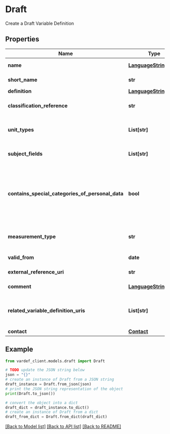 # Draft

Create a Draft Variable Definition

## Properties

Name | Type | Description | Notes
------------ | ------------- | ------------- | -------------
**name** | [**LanguageStringType**](LanguageStringType.md) | Name of the variable. Must be unique for a given Unit Type and Owner combination. |
**short_name** | **str** | Recommended short name. Must be unique within an organization. |
**definition** | [**LanguageStringType**](LanguageStringType.md) | Definition of the variable. |
**classification_reference** | **str** | ID of a classification or code list from Klass. The given classification defines all possible values for the defined variable. | [optional]
**unit_types** | **List[str]** | A list of one or more unit types, e.g. person, vehicle, household. Must be defined as codes from https://www.ssb.no/klass/klassifikasjoner/702. |
**subject_fields** | **List[str]** | A list of subject fields that the variable is used in. Must be defined as codes from https://www.ssb.no/klass/klassifikasjoner/618. |
**contains_special_categories_of_personal_data** | **bool** | True if variable instances contain particularly sensitive information. Applies even if the information or identifiers are pseudonymized. Information within the following categories are regarded as particularly sensitive: Ethnicity, Political alignment, Religion, Philosophical beliefs, Union membership, Genetics, Biometrics, Health, Sexual relations, Sexual orientation |
**measurement_type** | **str** | Type of measurement for the variable, e.g. length, volume, currency. Must be defined as codes from https://www.ssb.no/klass/klassifikasjoner/303 | [optional]
**valid_from** | **date** | The variable definition is valid from this date inclusive |
**external_reference_uri** | **str** | A link (URI) to an external definition/documentation | [optional]
**comment** | [**LanguageStringType**](LanguageStringType.md) | Optional comment to explain the definition or communicate potential changes. | [optional]
**related_variable_definition_uris** | **List[str]** | Link(s) to related definitions of variables - a list of one or more definitions. For example for a variable after-tax income it could be relevant to link to definitions of income from work, property income etc. | [optional]
**contact** | [**Contact**](Contact.md) | Contact details | [optional]

## Example

```python
from vardef_client.models.draft import Draft

# TODO update the JSON string below
json = "{}"
# create an instance of Draft from a JSON string
draft_instance = Draft.from_json(json)
# print the JSON string representation of the object
print(Draft.to_json())

# convert the object into a dict
draft_dict = draft_instance.to_dict()
# create an instance of Draft from a dict
draft_from_dict = Draft.from_dict(draft_dict)
```
[[Back to Model list]](../README.md#documentation-for-models) [[Back to API list]](../README.md#documentation-for-api-endpoints) [[Back to README]](../README.md)


